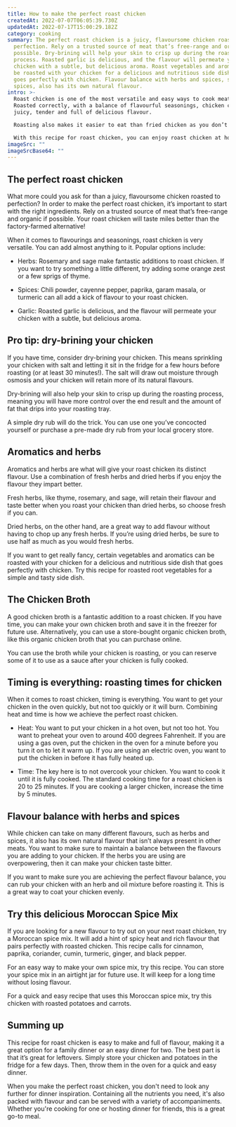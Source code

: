 ```yaml
---
title: How to make the perfect roast chicken
createdAt: 2022-07-07T06:05:39.730Z
updatedAt: 2022-07-17T15:00:29.182Z
category: cooking
summary: The perfect roast chicken is a juicy, flavoursome chicken roasted to
  perfection. Rely on a trusted source of meat that’s free-range and organic if
  possible. Dry-brining will help your skin to crisp up during the roasting
  process. Roasted garlic is delicious, and the flavour will permeate your
  chicken with a subtle, but delicious aroma. Roast vegetables and aromatics can
  be roasted with your chicken for a delicious and nutritious side dish that
  goes perfectly with chicken. Flavour balance with herbs and spices, such as
  spices, also has its own natural flavour.
intro: >-
  Roast chicken is one of the most versatile and easy ways to cook meat.
  Roasted correctly, with a balance of flavourful seasonings, chicken can be
  juicy, tender and full of delicious flavour. 

  Roasting also makes it easier to eat than fried chicken as you don’t have to worry about excess oil or unhealthy fat dripping into your diet. Roast chicken is a great source of protein—and if you get your bird from the farmers market or an organic grocery store, it's probably even pasture-raised and much healthier than anything you find in a supermarket.

  With this recipe for roast chicken, you can enjoy roast chicken at home again and again. Keep reading for some great tips on how to make the perfect roast chicken every time!
imageSrc: ""
imageSrcBase64: ""
---
```


## The perfect roast chicken

What more could you ask for than a juicy, flavoursome chicken roasted to perfection?
In order to make the perfect roast chicken, it’s important to start with the right ingredients. Rely on a trusted source of meat that’s free-range and organic if possible. Your roast chicken will taste miles better than the factory-farmed alternative!

When it comes to flavourings and seasonings, roast chicken is very versatile. You can add almost anything to it. Popular options include:

- Herbs: Rosemary and sage make fantastic additions to roast chicken. If you want to try something a little different, try adding some orange zest or a few sprigs of thyme.

- Spices: Chili powder, cayenne pepper, paprika, garam masala, or turmeric can all add a kick of flavour to your roast chicken.

- Garlic: Roasted garlic is delicious, and the flavour will permeate your chicken with a subtle, but delicious aroma.

## Pro tip: dry-brining your chicken

If you have time, consider dry-brining your chicken. This means sprinkling your chicken with salt and letting it sit in the fridge for a few hours before roasting (or at least 30 minutes!). The salt will draw out moisture through osmosis and your chicken will retain more of its natural flavours.

Dry-brining will also help your skin to crisp up during the roasting process, meaning you will have more control over the end result and the amount of fat that drips into your roasting tray.

A simple dry rub will do the trick. You can use one you’ve concocted yourself or purchase a pre-made dry rub from your local grocery store.

## Aromatics and herbs

Aromatics and herbs are what will give your roast chicken its distinct flavour.
Use a combination of fresh herbs and dried herbs if you enjoy the flavour they impart better.

Fresh herbs, like thyme, rosemary, and sage, will retain their flavour and taste better when you roast your chicken than dried herbs, so choose fresh if you can.

Dried herbs, on the other hand, are a great way to add flavour without having to chop up any fresh herbs. If you’re using dried herbs, be sure to use half as much as you would fresh herbs.

If you want to get really fancy, certain vegetables and aromatics can be roasted with your chicken for a delicious and nutritious side dish that goes perfectly with chicken. Try this recipe for roasted root vegetables for a simple and tasty side dish.

## The Chicken Broth

A good chicken broth is a fantastic addition to a roast chicken. If you have time, you can make your own chicken broth and save it in the freezer for future use. Alternatively, you can use a store-bought organic chicken broth, like this organic chicken broth that you can purchase online.

You can use the broth while your chicken is roasting, or you can reserve some of it to use as a sauce after your chicken is fully cooked.

## Timing is everything: roasting times for chicken

When it comes to roast chicken, timing is everything. You want to get your chicken in the oven quickly, but not too quickly or it will burn.
Combining heat and time is how we achieve the perfect roast chicken.

- Heat: You want to put your chicken in a hot oven, but not too hot. You want to preheat your oven to around 400 degrees Fahrenheit. If you are using a gas oven, put the chicken in the oven for a minute before you turn it on to let it warm up. If you are using an electric oven, you want to put the chicken in before it has fully heated up.

- Time: The key here is to not overcook your chicken. You want to cook it until it is fully cooked. The standard cooking time for a roast chicken is 20 to 25 minutes. If you are cooking a larger chicken, increase the time by 5 minutes.

## Flavour balance with herbs and spices

While chicken can take on many different flavours, such as herbs and spices, it also has its own natural flavour that isn’t always present in other meats. You want to make sure to maintain a balance between the flavours you are adding to your chicken. If the herbs you are using are overpowering, then it can make your chicken taste bitter.

If you want to make sure you are achieving the perfect flavour balance, you can rub your chicken with an herb and oil mixture before roasting it. This is a great way to coat your chicken evenly.

## Try this delicious Moroccan Spice Mix

If you are looking for a new flavour to try out on your next roast chicken, try a Moroccan spice mix. It will add a hint of spicy heat and rich flavour that pairs perfectly with roasted chicken. This recipe calls for cinnamon, paprika, coriander, cumin, turmeric, ginger, and black pepper.

For an easy way to make your own spice mix, try this recipe. You can store your spice mix in an airtight jar for future use. It will keep for a long time without losing flavour.

For a quick and easy recipe that uses this Moroccan spice mix, try this chicken with roasted potatoes and carrots.

## Summing up

This recipe for roast chicken is easy to make and full of flavour, making it a great option for a family dinner or an easy dinner for two. The best part is that it’s great for leftovers. Simply store your chicken and potatoes in the fridge for a few days. Then, throw them in the oven for a quick and easy dinner.

When you make the perfect roast chicken, you don't need to look any further for dinner inspiration. Containing all the nutrients you need, it's also packed with flavour and can be served with a variety of accompaniments. Whether you're cooking for one or hosting dinner for friends, this is a great go-to meal.
